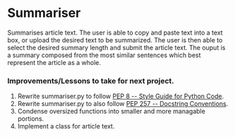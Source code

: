 # Summariser
Summarises article text. The user is able to copy and paste text into a text box, or upload the desired text to be summarized. The user is then able to select the desired summary length and submit the article text. The ouput is a summary composed from the most similar sentences which best represent the article as a whole.

### Improvements/Lessons to take for next project.
1. Rewrite summariser.py to follow [PEP 8 -- Style Guide for Python Code](https://www.python.org/dev/peps/pep-0008/).
2. Rewrite summariser.py to also follow [PEP 257 -- Docstring Conventions](https://www.python.org/dev/peps/pep-0257/).
3. Condense oversized functions into smaller and more managable portions.
4. Implement a class for article text.

